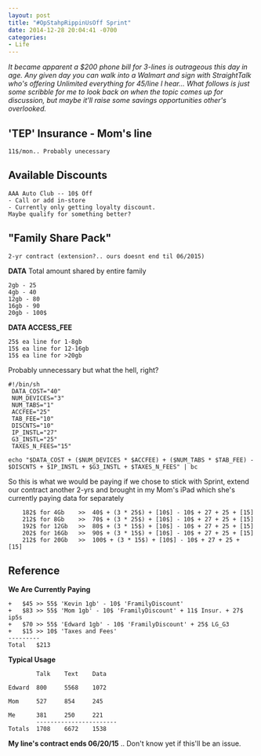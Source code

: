 ```yaml
---
layout: post
title: "#OpStahpRippinUsOff Sprint"
date: 2014-12-28 20:04:41 -0700
categories:
- Life
---
```


*It became apparent a $200 phone bill for 3-lines is outrageous this day in age. Any given day you can walk into a Walmart and sign with StraightTalk who's offering Unlimited everything for 45/line I hear... What follows is just some scribble for me to look back on when the topic comes up for discussion, but maybe it'll raise some savings opportunities other's overlooked.*

## 'TEP' Insurance - Mom's line
	11$/mon.. Probably unecessary

## Available Discounts
	AAA Auto Club -- 10$ Off  
	- Call or add in-store  
	- Currently only getting loyalty discount.
	Maybe qualify for something better? 

## "Family Share Pack"

	2-yr contract (extension?.. ours doesnt end til 06/2015)
	
**DATA**
Total amount shared by entire family

	2gb - 25  
	4gb - 40  
	12gb - 80  
	16gb - 90  	
	20gb - 100$  

**DATA ACCESS_FEE**
	
	25$ ea line for 1-8gb  
	15$ ea line for 12-16gb  
	15$ ea line for >20gb  


Probably unnecessary but what the hell, right?
```
#!/bin/sh
 DATA_COST="40"
 NUM_DEVICES="3"
 NUM_TABS="1"
 ACCFEE="25"
 TAB_FEE="10"
 DISCNTS="10"
 IP_INSTL="27"
 G3_INSTL="25"
 TAXES_N_FEES="15"
 
echo "$DATA_COST + ($NUM_DEVICES * $ACCFEE) + ($NUM_TABS * $TAB_FEE) - $DISCNTS + $IP_INSTL + $G3_INSTL + $TAXES_N_FEES" | bc

```
So this is what we would be paying if we chose to stick with Sprint, extend our contract another 2-yrs and brought in my Mom's iPad which she's currently paying data for separately 
```
	182$ for 4Gb 	>> 	40$ + (3 * 25$) + [10$] - 10$ + 27 + 25 + [15]
	212$ for 8Gb	>> 	70$ + (3 * 25$) + [10$] - 10$ + 27 + 25 + [15]  
	192$ for 12Gb	>> 	80$ + (3 * 15$) + [10$] - 10$ + 27 + 25 + [15] 
	202$ for 16Gb	>> 	90$ + (3 * 15$) + [10$] - 10$ + 27 + 25 + [15] 
	212$ for 20Gb	>> 	100$ + (3 * 15$) + [10$] - 10$ + 27 + 25 + [15] 
```

## Reference

**We Are Currently Paying**
```
+   $45	>> 55$ 'Kevin 1gb' - 10$ 'FramilyDiscount'
+   $83	>> 55$ 'Mom 1gb' - 10$ 'FramilyDiscount' + 11$ Insur. + 27$ ip5s
+   $70	>> 55$ 'Edward 1gb' - 10$ 'FramilyDiscount' + 25$ LG_G3
+   $15	>> 10$ 'Taxes and Fees'
---------
Total 	$213
```

**Typical Usage**
```
        Talk	Text	Data
		
Edward  800     5568    1072

Mom     527	    854	    245

Me      381	    250	    221
        -----------------------
Totals  1708	6672	1538
```
	
**My line's contract ends 06/20/15** .. Don't know yet if this'll be an issue.
